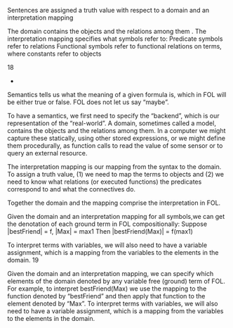 ﻿Sentences are assigned a truth value with respect to a domain and an interpretation mapping

The domain contains the objects and the relations among them .
The interpretation mapping specifies what symbols refer to:
Predicate symbols refer to relations
Functional symbols refer to functional relations on terms, where constants  refer to objects

18

*
Semantics tells us what the meaning of a given formula is, which in FOL will be either true or false.  FOL does not let us say “maybe”.

To have a semantics, we first need to specify the “backend”, which is our representation of the “real-world”. A domain, sometimes called a model, contains the objects and the relations among them. In a computer we might capture these statically,  using other stored expressions, or we might define them procedurally, as function calls to read the value of some sensor or to query an external resource.

The interpretation mapping is our mapping from the syntax to the domain. To assign a truth value, (1) we  need to map the terms to objects and (2) we need to know what relations (or executed functions) the predicates correspond to and what the connectives do. 

Together the domain and the mapping comprise the interpretation in FOL.

Given the domain and an interpretation mapping for all symbols,we can get the denotation of each ground term in FOL compositionally:
		Suppose   |bestFriend| = f, |Max| = max1
                  Then |bestFriend(Max)| = f(max1)
   
To interpret terms with variables, we will also need to have a variable assignment, which is a mapping from the variables to the elements in the domain.
19

Given the domain and an interpretation mapping, we can specify which elements of the domain denoted by any variable free (ground) term of FOL.
For example, to interpret bestFriend(Max)  we use the mapping to the function denoted by “bestFriend” and then apply that function to the element denoted by “Max”.
To interpret terms with variables, we will also need to have a variable assignment, which is a mapping from the variables to the elements in the domain.
